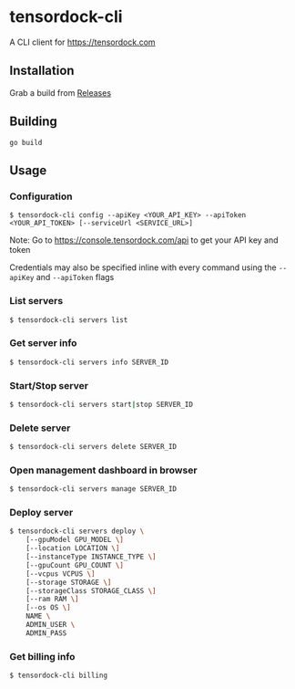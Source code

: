 # tensordock-cli

A CLI client for https://tensordock.com

## Installation

Grab a build from [Releases](https://github.com/caguiclajmg/tensordock-cli/releases)

## Building

```
go build
```

## Usage

### Configuration

```
$ tensordock-cli config --apiKey <YOUR_API_KEY> --apiToken <YOUR_API_TOKEN> [--serviceUrl <SERVICE_URL>]
```

Note: Go to https://console.tensordock.com/api to get your API key and token

Credentials may also be specified inline with every command using the `--apiKey` and `--apiToken` flags

### List servers

```sh
$ tensordock-cli servers list
```

### Get server info

```sh
$ tensordock-cli servers info SERVER_ID
```

### Start/Stop server

```sh
$ tensordock-cli servers start|stop SERVER_ID
```

### Delete server

```sh
$ tensordock-cli servers delete SERVER_ID
```

### Open management dashboard in browser

```sh
$ tensordock-cli servers manage SERVER_ID
```

### Deploy server

```sh
$ tensordock-cli servers deploy \
    [--gpuModel GPU_MODEL \]
    [--location LOCATION \]
    [--instanceType INSTANCE_TYPE \]
    [--gpuCount GPU_COUNT \]
    [--vcpus VCPUS \]
    [--storage STORAGE \]
    [--storageClass STORAGE_CLASS \]
    [--ram RAM \]
    [--os OS \]
    NAME \
    ADMIN_USER \
    ADMIN_PASS
```

### Get billing info

```sh
$ tensordock-cli billing
```
